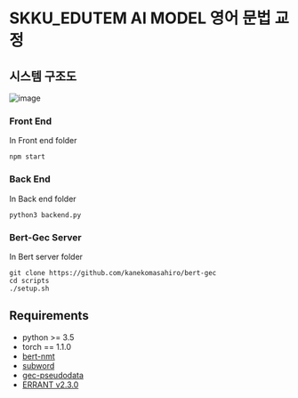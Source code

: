 # SKKU_EDUTEM AI MODEL 영어 문법 교정

## 시스템 구조도
![image](https://user-images.githubusercontent.com/22341303/147368307-69979245-1998-4ca4-ac24-543fbc7b4370.png)

### Front End
In Front end folder
```
npm start
``` 

### Back End
In Back end folder
```
python3 backend.py
```

### Bert-Gec Server
In Bert server folder 
```
git clone https://github.com/kanekomasahiro/bert-gec 
cd scripts
./setup.sh
```

## Requirements
- python >= 3.5
- torch == 1.1.0
- [bert-nmt](https://github.com/bert-nmt/bert-nmt)
- [subword](https://github.com/rsennrich/subword-nmt)
- [gec-pseudodata](https://github.com/butsugiri/gec-pseudodata)
- [ERRANT v2.3.0](https://github.com/chrisjbryant/errant)
